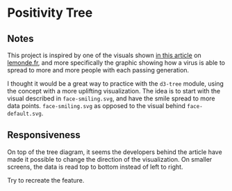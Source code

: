 # Positivity Tree

## Notes

This project is inspired by one of the visuals shown [in this article](https://www.lemonde.fr/les-decodeurs/article/2020/04/07/les-enjeux-du-deconfinement-expliques-en-schemas_6035827_4355770.html) on [lemonde.fr](https://www.lemonde.fr/), and more specifically the graphic showing how a virus is able to spread to more and more people with each passing generation.

I thought it would be a great way to practice with the `d3-tree` module, using the concept with a more uplifting visualization. The idea is to start with the visual described in `face-smiling.svg`, and have the smile spread to more data points. `face-smiling.svg` as opposed to the visual behind `face-default.svg`.

## Responsiveness

On top of the tree diagram, it seems the developers behind the article have made it possible to change the direction of the visualization. On smaller screens, the data is read top to bottom instead of left to right.

Try to recreate the feature.
